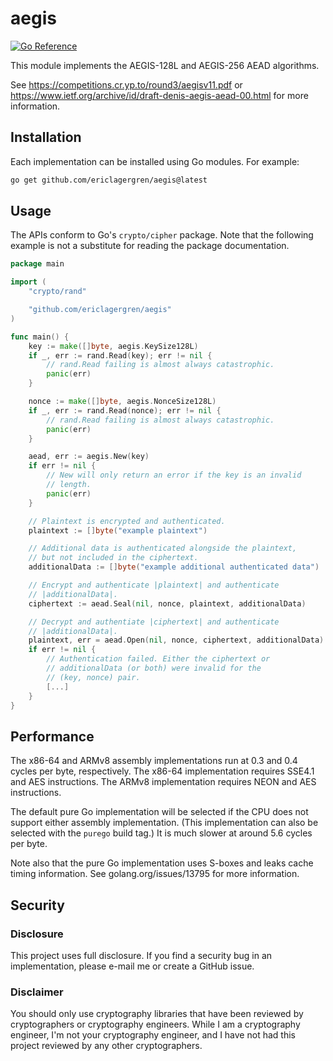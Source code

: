 # aegis

[![Go Reference](https://pkg.go.dev/badge/github.com/ericlagergren/aegis.svg)](https://pkg.go.dev/github.com/ericlagergren/aegis)

This module implements the AEGIS-128L and AEGIS-256 AEAD
algorithms.

See https://competitions.cr.yp.to/round3/aegisv11.pdf or 
https://www.ietf.org/archive/id/draft-denis-aegis-aead-00.html
for more information.

## Installation

Each implementation can be installed using Go modules. For
example:

```bash
go get github.com/ericlagergren/aegis@latest
```

## Usage

The APIs conform to Go's `crypto/cipher` package. Note that the
following example is not a substitute for reading the package
documentation.

```go
package main

import (
	"crypto/rand"

	"github.com/ericlagergren/aegis"
)

func main() {
	key := make([]byte, aegis.KeySize128L)
	if _, err := rand.Read(key); err != nil {
		// rand.Read failing is almost always catastrophic.
		panic(err)
	}

	nonce := make([]byte, aegis.NonceSize128L)
	if _, err := rand.Read(nonce); err != nil {
		// rand.Read failing is almost always catastrophic.
		panic(err)
	}

	aead, err := aegis.New(key)
	if err != nil {
		// New will only return an error if the key is an invalid
		// length.
		panic(err)
	}

	// Plaintext is encrypted and authenticated.
	plaintext := []byte("example plaintext")

	// Additional data is authenticated alongside the plaintext,
	// but not included in the ciphertext.
	additionalData := []byte("example additional authenticated data")

	// Encrypt and authenticate |plaintext| and authenticate
	// |additionalData|.
	ciphertext := aead.Seal(nil, nonce, plaintext, additionalData)

	// Decrypt and authentiate |ciphertext| and authenticate
	// |additionalData|.
	plaintext, err = aead.Open(nil, nonce, ciphertext, additionalData)
	if err != nil {
		// Authentication failed. Either the ciphertext or
		// additionalData (or both) were invalid for the 
		// (key, nonce) pair.
		[...]
	}
}
```

## Performance

The x86-64 and ARMv8 assembly implementations run at 0.3 and 0.4
cycles per byte, respectively. The x86-64 implementation requires
SSE4.1 and AES instructions. The ARMv8 implementation requires
NEON and AES instructions.

The default pure Go implementation will be selected if the CPU
does not support either assembly implementation. (This 
implementation can also be selected with the `purego` build tag.) 
It is much slower at around 5.6 cycles per byte.

Note also that the pure Go implementation uses S-boxes and leaks
cache timing information. See golang.org/issues/13795 for more
information.

## Security

### Disclosure

This project uses full disclosure. If you find a security bug in
an implementation, please e-mail me or create a GitHub issue.

### Disclaimer

You should only use cryptography libraries that have been
reviewed by cryptographers or cryptography engineers. While I am
a cryptography engineer, I'm not your cryptography engineer, and
I have not had this project reviewed by any other cryptographers.

